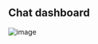 ## Chat dashboard
![image](https://user-images.githubusercontent.com/48004588/154904563-40ed2ece-3e99-41d5-ad42-514dd2a22f50.png)
